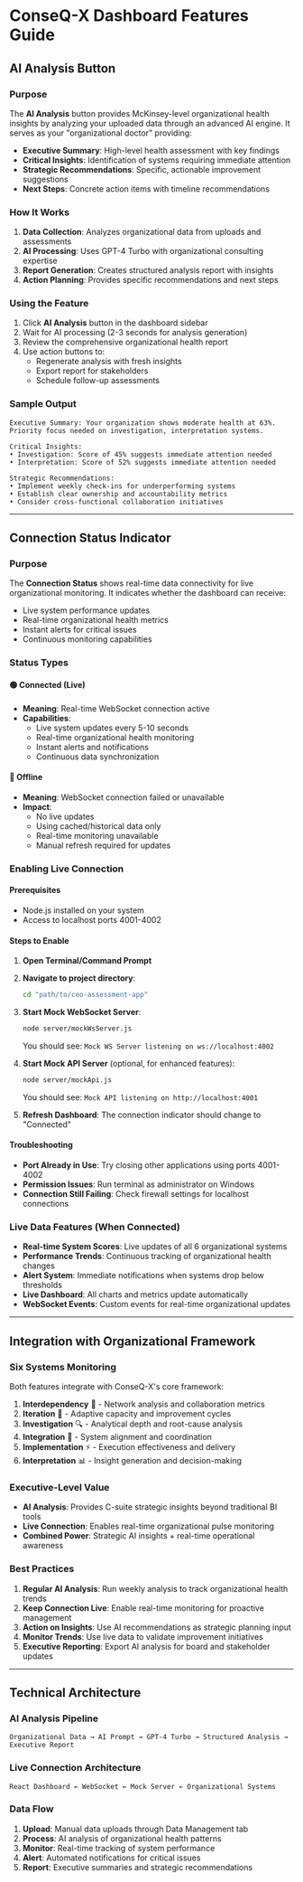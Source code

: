 # ConseQ-X Dashboard Features Guide

## AI Analysis Button

### Purpose
The **AI Analysis** button provides McKinsey-level organizational health insights by analyzing your uploaded data through an advanced AI engine. It serves as your "organizational doctor" providing:

- **Executive Summary**: High-level health assessment with key findings
- **Critical Insights**: Identification of systems requiring immediate attention  
- **Strategic Recommendations**: Specific, actionable improvement suggestions
- **Next Steps**: Concrete action items with timeline recommendations

### How It Works
1. **Data Collection**: Analyzes organizational data from uploads and assessments
2. **AI Processing**: Uses GPT-4 Turbo with organizational consulting expertise
3. **Report Generation**: Creates structured analysis report with insights
4. **Action Planning**: Provides specific recommendations and next steps

### Using the Feature
1. Click **AI Analysis** button in the dashboard sidebar
2. Wait for AI processing (2-3 seconds for analysis generation)
3. Review the comprehensive organizational health report
4. Use action buttons to:
   - Regenerate analysis with fresh insights
   - Export report for stakeholders
   - Schedule follow-up assessments

### Sample Output
```
Executive Summary: Your organization shows moderate health at 63%. 
Priority focus needed on investigation, interpretation systems.

Critical Insights:
• Investigation: Score of 45% suggests immediate attention needed
• Interpretation: Score of 52% suggests immediate attention needed

Strategic Recommendations:
• Implement weekly check-ins for underperforming systems
• Establish clear ownership and accountability metrics
• Consider cross-functional collaboration initiatives
```

---

## Connection Status Indicator

### Purpose
The **Connection Status** shows real-time data connectivity for live organizational monitoring. It indicates whether the dashboard can receive:

- Live system performance updates
- Real-time organizational health metrics
- Instant alerts for critical issues
- Continuous monitoring capabilities

### Status Types

#### 🟢 **Connected (Live)**
- **Meaning**: Real-time WebSocket connection active
- **Capabilities**: 
  - Live system updates every 5-10 seconds
  - Real-time organizational health monitoring
  - Instant alerts and notifications
  - Continuous data synchronization

#### 🔴 **Offline**
- **Meaning**: WebSocket connection failed or unavailable
- **Impact**:
  - No live updates
  - Using cached/historical data only
  - Real-time monitoring unavailable
  - Manual refresh required for updates

### Enabling Live Connection

#### Prerequisites
- Node.js installed on your system
- Access to localhost ports 4001-4002

#### Steps to Enable
1. **Open Terminal/Command Prompt**
2. **Navigate to project directory**:
   ```bash
   cd "path/to/ceo-assessment-app"
   ```

3. **Start Mock WebSocket Server**:
   ```bash
   node server/mockWsServer.js
   ```
   You should see: `Mock WS Server listening on ws://localhost:4002`

4. **Start Mock API Server** (optional, for enhanced features):
   ```bash
   node server/mockApi.js
   ```
   You should see: `Mock API listening on http://localhost:4001`

5. **Refresh Dashboard**: The connection indicator should change to "Connected"

#### Troubleshooting
- **Port Already in Use**: Try closing other applications using ports 4001-4002
- **Permission Issues**: Run terminal as administrator on Windows
- **Connection Still Failing**: Check firewall settings for localhost connections

### Live Data Features (When Connected)
- **Real-time System Scores**: Live updates of all 6 organizational systems
- **Performance Trends**: Continuous tracking of organizational health changes
- **Alert System**: Immediate notifications when systems drop below thresholds
- **Live Dashboard**: All charts and metrics update automatically
- **WebSocket Events**: Custom events for real-time organizational updates

---

## Integration with Organizational Framework

### Six Systems Monitoring
Both features integrate with ConseQ-X's core framework:

1. **Interdependency** 🔗 - Network analysis and collaboration metrics
2. **Iteration** 🔄 - Adaptive capacity and improvement cycles  
3. **Investigation** 🔍 - Analytical depth and root-cause analysis
4. **Integration** 🎯 - System alignment and coordination
5. **Implementation** ⚡ - Execution effectiveness and delivery
6. **Interpretation** 📊 - Insight generation and decision-making

### Executive-Level Value
- **AI Analysis**: Provides C-suite strategic insights beyond traditional BI tools
- **Live Connection**: Enables real-time organizational pulse monitoring
- **Combined Power**: Strategic AI insights + real-time operational awareness

### Best Practices
1. **Regular AI Analysis**: Run weekly analysis to track organizational health trends
2. **Keep Connection Live**: Enable real-time monitoring for proactive management
3. **Action on Insights**: Use AI recommendations as strategic planning input
4. **Monitor Trends**: Use live data to validate improvement initiatives
5. **Executive Reporting**: Export AI analysis for board and stakeholder updates

---

## Technical Architecture

### AI Analysis Pipeline
```
Organizational Data → AI Prompt → GPT-4 Turbo → Structured Analysis → Executive Report
```

### Live Connection Architecture  
```
React Dashboard ← WebSocket ← Mock Server ← Organizational Systems
```

### Data Flow
1. **Upload**: Manual data uploads through Data Management tab
2. **Process**: AI analysis of organizational health patterns
3. **Monitor**: Real-time tracking of system performance
4. **Alert**: Automated notifications for critical issues
5. **Report**: Executive summaries and strategic recommendations